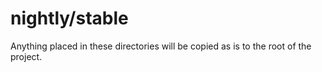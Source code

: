 # nightly/stable
Anything placed in these directories will be copied as is to the root of the project.
